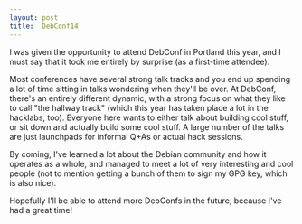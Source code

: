 ```yaml
---
layout: post
title:  DebConf14
---
```


I was given the opportunity to attend DebConf in Portland this year, and I
must say that it took me entirely by surprise (as a first-time attendee).

Most conferences have several strong talk tracks and you end up spending a
lot of time sitting in talks wondering when they'll be over.  At DebConf,
there's an entirely different dynamic, with a strong focus on what they like
to call "the hallway track" (which this year has taken place a lot in the
hacklabs, too).  Everyone here wants to either talk about building cool
stuff, or sit down and actually build some cool stuff.  A large number of
the talks are just launchpads for informal Q+As or actual hack sessions.

By coming, I've learned a lot about the Debian community and how it operates
as a whole, and managed to meet a lot of very interesting and cool people
(not to mention getting a bunch of them to sign my GPG key, which is also
nice).

Hopefully I'll be able to attend more DebConfs in the future, because I've
had a great time!
